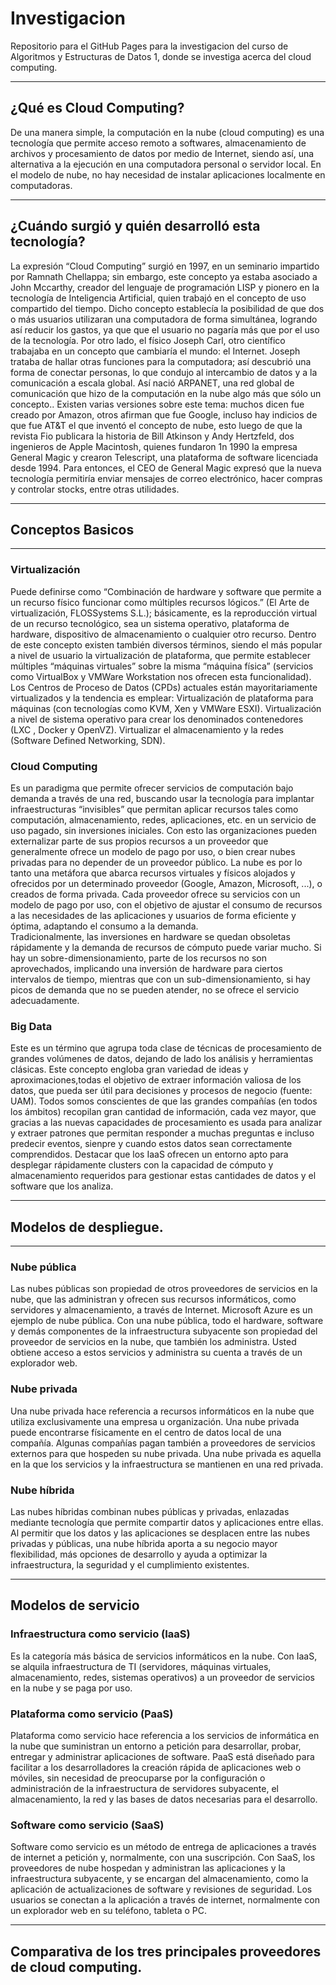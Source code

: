 # Investigacion
Repositorio para el GitHub Pages para la investigacion del curso de Algoritmos y Estructuras de Datos 1, donde se investiga acerca del cloud computing.
***
## ¿Qué es Cloud Computing? 
De una manera simple, la computación en la nube (cloud computing) es una tecnología que permite acceso remoto a softwares, almacenamiento de archivos y procesamiento de datos por medio de Internet, siendo así, una alternativa a la ejecución en una computadora personal o servidor local. En el modelo de nube, no hay necesidad de instalar aplicaciones localmente en computadoras.

*** 

## ¿Cuándo surgió y quién desarrolló esta tecnología?
 
La expresión “Cloud Computing” surgió en 1997, en un seminario impartido por Ramnath Chellappa; sin embargo, este concepto ya estaba asociado a John Mccarthy, creador del lenguaje de programación LISP y pionero en la tecnología de Inteligencia Artificial, quien trabajó en el concepto de uso compartido del tiempo. Dicho concepto establecía la posibilidad de que dos o más usuarios utilizaran una computadora de forma simultánea, logrando así reducir los gastos, ya que que el usuario no pagaría más que por el uso de la tecnología.
Por otro lado, el físico Joseph Carl, otro científico trabajaba en un concepto que cambiaría el mundo: el Internet. Joseph trataba de hallar otras funciones para la computadora; así descubrió una forma de conectar personas, lo que condujo al intercambio de datos y a la comunicación a escala global. Así nació ARPANET, una red global de comunicación que hizo de la computación en la nube algo más que sólo un concepto..
Existen varias versiones sobre este tema: muchos dicen fue creado por Amazon, otros afirman que fue Google, incluso hay indicios de que fue AT&T el que inventó el concepto de nube, esto luego de que la revista Fio publicara la historia de Bill Atkinson y Andy Hertzfeld, dos ingenieros de Apple Macintosh, quienes  fundaron 1n 1990 la empresa General Magic y crearon Telescript, una plataforma de software licenciada desde 1994. Para entonces, el CEO de General Magic expresó que la nueva tecnología permitiría enviar mensajes de correo electrónico, hacer compras y controlar stocks, entre otras utilidades.

***

## Conceptos Basicos

***

### Virtualización
Puede definirse como  “Combinación de hardware y software que permite a un recurso físico funcionar como múltiples recursos lógicos.” (El Arte de virtualización, FLOSSystems S.L.); básicamente, es la reproducción virtual de un recurso tecnológico, sea un sistema operativo, plataforma de hardware, dispositivo de almacenamiento o cualquier otro recurso. Dentro de este concepto existen también diversos términos, siendo el más popular a nivel de usuario la virtualización de plataforma, que permite establecer múltiples “máquinas virtuales” sobre la misma “máquina física” (servicios como VirtualBox y VMWare Workstation nos ofrecen esta funcionalidad). Los Centros de Proceso de Datos (CPDs) actuales están mayoritariamente virtualizados y la tendencia es emplear:
Virtualización de plataforma para máquinas (con tecnologías como KVM, Xen y VMWare ESXI).
Virtualización a nivel de sistema operativo para crear los denominados contenedores (LXC , Docker y OpenVZ).
Virtualizar el almacenamiento y la redes (Software Defined Networking, SDN).

### Cloud Computing
Es un paradigma que permite ofrecer servicios de computación bajo demanda a través de una red, buscando usar la tecnología para implantar infraestructuras “invisibles” que permitan aplicar recursos tales como computación, almacenamiento, redes, aplicaciones, etc. en un servicio de uso pagado, sin inversiones iniciales. Con esto las organizaciones pueden externalizar parte de sus propios recursos a un proveedor que generalmente ofrece un modelo de pago por uso, o bien crear nubes privadas para no depender de un proveedor público.
La nube es por lo tanto una metáfora que abarca recursos virtuales y físicos alojados y ofrecidos por un determinado proveedor (Google, Amazon, Microsoft, ...), o creados de forma privada. Cada proveedor ofrece su servicios con un modelo de pago por uso, con el objetivo de ajustar el consumo de recursos a las necesidades de las aplicaciones y usuarios de forma eficiente y óptima, adaptando el consumo a la demanda.  
Tradicionalmente, las inversiones en hardware se quedan obsoletas rápidamente  y la demanda de recursos de cómputo puede variar mucho. Si hay un sobre-dimensionamiento, parte de los recursos no son aprovechados, implicando una inversión de hardware para ciertos intervalos de tiempo, mientras que con un sub-dimensionamiento, si hay picos de demanda que no se pueden atender, no se ofrece el servicio adecuadamente.

### Big Data

Este es un término que agrupa toda clase de técnicas de procesamiento de grandes volúmenes de datos, dejando de lado los análisis y herramientas clásicas. Este concepto engloba gran variedad de ideas y aproximaciones,todas el objetivo de extraer información valiosa de los datos, que pueda ser útil para decisiones y procesos de negocio (fuente: UAM).
Todos somos conscientes de que las grandes compañías (en todos los ámbitos) recopilan gran cantidad de información, cada vez mayor, que gracias a las nuevas capacidades de procesamiento es usada para analizar y extraer patrones  que permitan responder a  muchas preguntas e incluso predecir eventos, sienpre y cuando estos datos sean correctamente comprendidos.
Destacar que los IaaS ofrecen un entorno apto para desplegar rápidamente clusters con la capacidad de cómputo y almacenamiento requeridos para gestionar estas cantidades de datos y el software que los analiza.

***

## Modelos de despliegue.

***


### Nube pública
Las nubes públicas son propiedad de otros proveedores de servicios en la nube, que las administran y ofrecen sus recursos informáticos, como servidores y almacenamiento, a través de Internet. Microsoft Azure es un ejemplo de nube pública. Con una nube pública, todo el hardware, software y demás componentes de la infraestructura subyacente son propiedad del proveedor de servicios en la nube, que también los administra. Usted obtiene acceso a estos servicios y administra su cuenta a través de un explorador web.
 
### Nube privada
Una nube privada hace referencia a recursos informáticos en la nube que utiliza exclusivamente una empresa u organización. Una nube privada puede encontrarse físicamente en el centro de datos local de una compañía. Algunas compañías pagan también a proveedores de servicios externos para que hospeden su nube privada. Una nube privada es aquella en la que los servicios y la infraestructura se mantienen en una red privada.

### Nube híbrida
Las nubes híbridas combinan nubes públicas y privadas, enlazadas mediante tecnología que permite compartir datos y aplicaciones entre ellas. Al permitir que los datos y las aplicaciones se desplacen entre las nubes privadas y públicas, una nube híbrida aporta a su negocio mayor flexibilidad, más opciones de desarrollo y ayuda a optimizar la infraestructura, la seguridad y el cumplimiento existentes.

***

## Modelos de servicio

### Infraestructura como servicio (IaaS)
Es la categoría más básica de servicios informáticos en la nube. Con IaaS, se alquila infraestructura de TI (servidores, máquinas virtuales, almacenamiento, redes, sistemas operativos) a un proveedor de servicios en la nube y se paga por uso.

### Plataforma como servicio (PaaS)
Plataforma como servicio hace referencia a los servicios de informática en la nube que suministran un entorno a petición para desarrollar, probar, entregar y administrar aplicaciones de software. PaaS está diseñado para facilitar a los desarrolladores la creación rápida de aplicaciones web o móviles, sin necesidad de preocuparse por la configuración o administración de la infraestructura de servidores subyacente, el almacenamiento, la red y las bases de datos necesarias para el desarrollo.

### Software como servicio (SaaS)
Software como servicio es un método de entrega de aplicaciones a través de internet a petición y, normalmente, con una suscripción. Con SaaS, los proveedores de nube hospedan y administran las aplicaciones y la infraestructura subyacente, y se encargan del almacenamiento, como la aplicación de actualizaciones de software y revisiones de seguridad. Los usuarios se conectan a la aplicación a través de internet, normalmente con un explorador web en su teléfono, tableta o PC.

***

## Comparativa de los tres principales proveedores de cloud computing.
